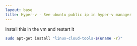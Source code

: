 ```yaml
---
layout: base
title: Hyper-v - See ubuntu public ip in hyper-v manager
---
```


Install this in the vm and restart it


```bash
sudo apt-get install "linux-cloud-tools-$(uname -r)"
```